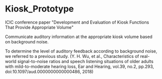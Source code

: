 # Kiosk_Prototype

ICIC conference paper "Development and Evaluation of Kiosk Functions That Provide Appropriate Volume"

Communicate auditory information at the appropriate kiosk volume based on background noise.

To determine the level of auditory feedback according to background noise, we referred to a previous study.
(Y. H. Wu, et al., Characteristics of real-world signal-to-noise ratios and speech listening situations of older adults with mild-to-moderate hearing loss, Ear and Hearing, vol.39, no.2, pp.293, doi:10.1097/aud.0000000000000486, 2018)
